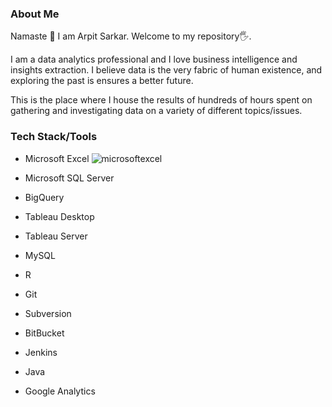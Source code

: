 <h3>About Me</h3>

Namaste 🙏
I am Arpit Sarkar. Welcome to my repository🖐.

I am a data analytics professional and I love business intelligence and insights extraction.
I believe data is the very fabric of human existence, and exploring the past is ensures a better future.

This is the place where I house the results of hundreds of hours spent on gathering and investigating data on a variety of different topics/issues.


<h3>Tech Stack/Tools</h3>

- Microsoft Excel ![microsoftexcel](https://user-images.githubusercontent.com/100153057/155860732-aa5f20ce-d65b-4dfa-9c76-3d3a299aff12.svg)

- Microsoft SQL Server
- BigQuery
- Tableau Desktop
- Tableau Server
- MySQL
- R
- Git
- Subversion
- BitBucket
- Jenkins
- Java
- Google Analytics




<!--

<h2>Example of code</h2>

<pre>
    <div class="container">
        <div class="block two first">
            <h3>Your title</h3>
            <div class="wrap">
                //Your content
            </div>
        </div>
    </div>
</pre> -->
